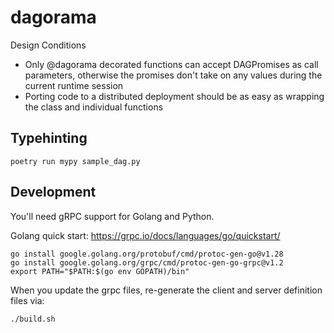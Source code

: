 # dagorama

Design Conditions
- Only @dagorama decorated functions can accept DAGPromises as call parameters, otherwise the promises don't take on any values during the current runtime session
- Porting code to a distributed deployment should be as easy as wrapping the class and individual functions


## Typehinting

```
poetry run mypy sample_dag.py
```

## Development

You'll need gRPC support for Golang and Python.

Golang quick start: https://grpc.io/docs/languages/go/quickstart/

```
go install google.golang.org/protobuf/cmd/protoc-gen-go@v1.28
go install google.golang.org/grpc/cmd/protoc-gen-go-grpc@v1.2
export PATH="$PATH:$(go env GOPATH)/bin"
```

When you update the grpc files, re-generate the client and server definition files via:

```
./build.sh
```
